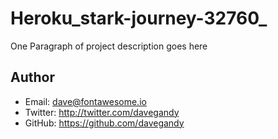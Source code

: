 # Heroku_stark-journey-32760_

One Paragraph of project description goes here

## Author
- Email: dave@fontawesome.io
- Twitter: http://twitter.com/davegandy
- GitHub: https://github.com/davegandy
